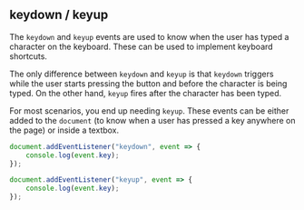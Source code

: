 ## keydown / keyup

The `keydown` and `keyup` events are used to know when the user has typed a character on the keyboard. These can be used to implement keyboard shortcuts.

The only difference between `keydown` and `keyup` is that `keydown` triggers while the user starts pressing the button and before the character is being typed. On the other hand, `keyup` fires after the character has been typed.

For most scenarios, you end up needing `keyup`. These events can be either added to the `document` (to know when a user has pressed a key anywhere on the page) or inside a textbox.

```javascript
document.addEventListener("keydown", event => {
    console.log(event.key);
});

document.addEventListener("keyup", event => {
    console.log(event.key);
});
```